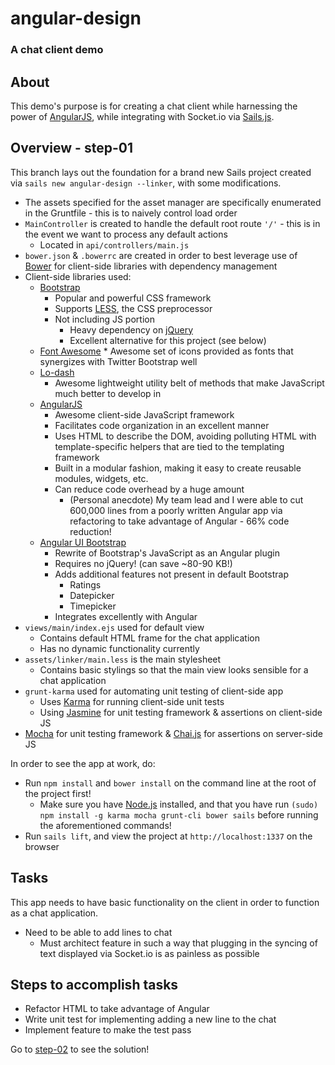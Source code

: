 # angular-design
### A chat client demo

## About

This demo's purpose is for creating a chat client while harnessing the power of [AngularJS](http://angularjs.org), while integrating with Socket.io via [Sails.js](http://sailsjs.org).

## Overview - step-01

This branch lays out the foundation for a brand new Sails project created via `sails new angular-design --linker`, with some modifications.

*   The assets specified for the asset manager are specifically enumerated in the Gruntfile - this is to naively control load order
*   `MainController` is created to handle the default root route `'/'` - this is in the event we want to process any default actions
    *   Located in `api/controllers/main.js`
*   `bower.json` & `.bowerrc` are created in order to best leverage use of [Bower](http://bower.io) for client-side libraries with dependency management
*   Client-side libraries used:
    *   [Bootstrap](http://getbootstrap.com)
        *   Popular and powerful CSS framework
        *   Supports [LESS](http://lesscss.org), the CSS preprocessor
        *   Not including JS portion
            *   Heavy dependency on [jQuery](http://jquery.org)
            *   Excellent alternative for this project (see below)
    *   [Font Awesome](http://fortawesome.github.io/Font-Awesome/)
            *   Awesome set of icons provided as fonts that synergizes with Twitter Bootstrap well
    *   [Lo-dash](http://lodash.com)
        *   Awesome lightweight utility belt of methods that make JavaScript much better to develop in
    *   [AngularJS](http://angularjs.org)
        *   Awesome client-side JavaScript framework
        *   Facilitates code organization in an excellent manner
        *   Uses HTML to describe the DOM, avoiding polluting HTML with template-specific helpers that are tied to the templating framework
        *   Built in a modular fashion, making it easy to create reusable modules, widgets, etc.
        *   Can reduce code overhead by a huge amount
            *   (Personal anecdote) My team lead and I were able to cut 600,000 lines from a poorly written Angular app via refactoring to take advantage of Angular - 66% code reduction!
    *   [Angular UI Bootstrap](http://angular-ui.github.io/bootstrap/)
        *   Rewrite of Bootstrap's JavaScript as an Angular plugin
        *   Requires no jQuery! (can save ~80-90 KB!)
        *   Adds additional features not present in default Bootstrap
            *   Ratings
            *   Datepicker
            *   Timepicker
        *   Integrates excellently with Angular
*   `views/main/index.ejs` used for default view
    *   Contains default HTML frame for the chat application
    *   Has no dynamic functionality currently
*   `assets/linker/main.less` is the main stylesheet
    *   Contains basic stylings so that the main view looks sensible for a chat application
*   `grunt-karma` used for automating unit testing of client-side app
    *   Uses [Karma](http://karma-runner.github.io) for running client-side unit tests
    *   Using [Jasmine](http://pivotal.github.io/jasmine/) for unit testing framework & assertions on client-side JS
*   [Mocha](http://visionmedia.github.io/mocha/) for unit testing framework & [Chai.js](http://chaijs.com) for assertions on server-side JS

In order to see the app at work, do:

*   Run `npm install` and `bower install` on the command line at the root of the project first!
    *   Make sure you have [Node.js](http://nodejs.org) installed, and that you have run `(sudo) npm install -g karma mocha grunt-cli bower sails` before running the aforementioned commands!
*   Run `sails lift`, and view the project at `http://localhost:1337` on the browser

## Tasks

This app needs to have basic functionality on the client in order to function as a chat application.

*   Need to be able to add lines to chat
    *   Must architect feature in such a way that plugging in the syncing of text displayed via Socket.io is as painless as possible

## Steps to accomplish tasks

*   Refactor HTML to take advantage of Angular
*   Write unit test for implementing adding a new line to the chat
*   Implement feature to make the test pass

Go to [step-02](https://github.com/wesleycho/angular-design/tree/step-02) to see the solution!
